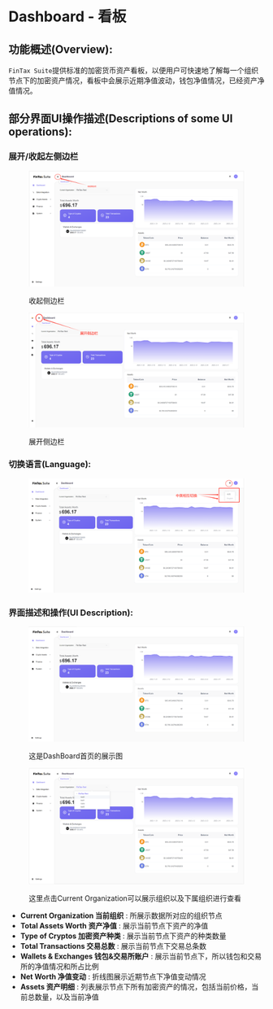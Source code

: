 # Dashboard - 看板

## **功能概述(Overview):**

`FinTax Suite`提供标准的加密货币资产看板，以便用户可快速地了解每一个组织节点下的加密资产情况，看板中会展示近期净值波动，钱包净值情况，已经资产净值情况。

## **部分界面UI操作描述(Descriptions of some UI operations):**

### **展开/收起左侧边栏**

<figure><img src=".gitbook/assets/e16a4ef6e4d36c135f45431324fa574.png" alt=""><figcaption><p>收起侧边栏</p></figcaption></figure>

<figure><img src=".gitbook/assets/image (33).png" alt=""><figcaption><p>展开侧边栏</p></figcaption></figure>

### **切换语言(Language):**

<figure><img src=".gitbook/assets/image (34).png" alt=""><figcaption></figcaption></figure>

### **界面描述和操作(UI Description):**

<figure><img src=".gitbook/assets/页面展示-1.png" alt=""><figcaption><p>这是DashBoard首页的展示图</p></figcaption></figure>

<figure><img src=".gitbook/assets/页面展示-2.png" alt=""><figcaption><p>这里点击Current Organization可以展示组织以及下属组织进行查看</p></figcaption></figure>



* **Current Organization 当前组织** : 所展示数据所对应的组织节点
* **Total Assets Worth 资产净值** : 展示当前节点下资产的净值
* **Type of Cryptos 加密资产种类** : 展示当前节点下资产的种类数量
* **Total Transactions 交易总数** : 展示当前节点下交易总条数
* **Wallets & Exchanges 钱包&交易所账户** : 展示当前节点下，所以钱包和交易所的净值情况和所占比例
* **Net Worth 净值变动** : 折线图展示近期节点下净值变动情况
* **Assets 资产明细** : 列表展示节点下所有加密资产的情况，包括当前价格，当前总数量，以及当前净值
